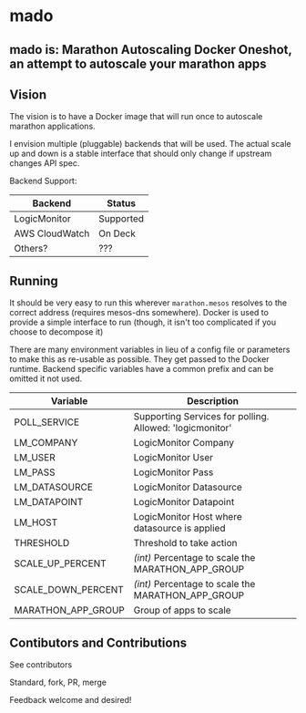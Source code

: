 # mado
mado is: Marathon Autoscaling Docker Oneshot, an attempt to autoscale your marathon apps
--------

## Vision
The vision is to have a Docker image that will run once to autoscale marathon applications.

I envision multiple (pluggable) backends that will be used. The actual scale up and down is a stable interface that should only change if upstream changes API spec.

Backend Support:

| Backend | Status |
| ----- | ----- |
| LogicMonitor | Supported |
| AWS CloudWatch | On Deck |
| Others? | ??? |

## Running
It should be very easy to run this wherever `marathon.mesos` resolves to the correct address (requires mesos-dns somewhere). Docker is used to provide a simple interface to run (though, it isn't too complicated if you choose to decompose it)

There are many environment variables in lieu of a config file or parameters to make this as re-usable as possible. They get passed to the Docker runtime. Backend specific variables have a common prefix and can be omitted it not used.

| Variable | Description |
| ------ | ------ |
| POLL_SERVICE | Supporting Services for polling. Allowed: 'logicmonitor' |
| LM_COMPANY | LogicMonitor Company |
| LM_USER | LogicMonitor User |
| LM_PASS | LogicMonitor Pass |
| LM_DATASOURCE | LogicMonitor Datasource |
| LM_DATAPOINT | LogicMonitor Datapoint |
| LM_HOST | LogicMonitor Host where datasource is applied |
| THRESHOLD | Threshold to take action |
| SCALE_UP_PERCENT | *(int)* Percentage to scale the MARATHON_APP_GROUP |
| SCALE_DOWN_PERCENT | *(int)* Percentage to scale the MARATHON_APP_GROUP |
| MARATHON_APP_GROUP | Group of apps to scale |

## Contibutors and Contributions
See contributors

Standard, fork, PR, merge

Feedback welcome and desired!
